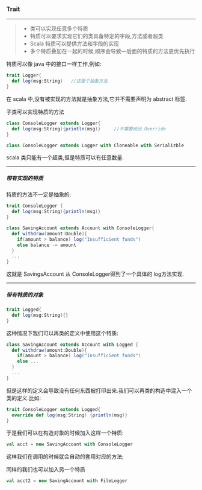 ### Trait

---

> * 类可以实现任意多个特质
> * 特质可以要求实现它们的类具备特定的字段,方法或者超类
> * Scala 特质可以提供方法和字段的实现
> * 多个特质叠加在一起的时候,顺序会导致—后面的特质的方法更优先执行

特质可以像 java 中的接口一样工作,例如:

```scala
trait Logger{
  def log(msg:String) 	//这是个抽象方法
}
```

在 scala 中,没有被实现的方法就是抽象方法,它并不需要声明为 abstract 标签.

子类可以实现特质的方法

```scala
class ConsoleLogger extends Logger{
  def log(msg:String){println(msg)} 	//不需要给出 Override
}
```

```scala
class ConsoleLogger extends Logger with Cloneable with Serializble
```

scala 类只能有一个超类,但是特质可以有任意数量.

---

##### 带有实现的特质

特质的方法不一定是抽象的:

```scala
trait ConsoleLogger {
  def log(msg:String){println(msg)}
}
```

```scala
class SavingAccount extends Account with ConsoleLogger{
  def withdraw(amount:Double){
    if(amount > balance) log("Insufficient funds")
    else balance -= amount
  }
  ...
}
```

这就是 SavingsAccount 从 ConsoleLogger得到了一个具体的 log方法实现.

---

##### 带有特质的对象

```scala
trait Logged{
  def log(msg:String){}
}
```

这种情况下我们可以再类的定义中使用这个特质:

```scala
class SavingAccount extends Account with Logged {
  def withdraw(amount:Double){
    if(amount > balance) log("Insufficient funds")
    else ...
  }
  ...
}
```

但是这样的定义会导致没有任何东西被打印出来.我们可以再类的构造中混入一个类的定义.比如:

```scala
trait ConsoleLogger extends Logged{
  override def log(msg:String) {println(msg)}
}
```

于是我们可以在构造对象的时候加入这样一个特质:

```scala
val acct = new SavingAccount with ConsoleLogger
```

这样我们在调用的时候就会自动的套用对应的方法;

同样的我们也可以加入另一个特质

```scala
val acct2 = new SavingAccount with FileLogger
```



